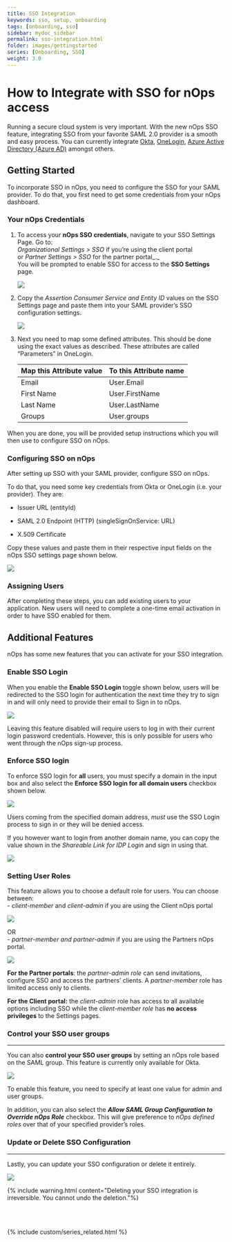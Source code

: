 ```yaml
---
title: SSO Integration
keywords: sso, setup, onboarding
tags: [onboarding, sso]
sidebar: mydoc_sidebar
permalink: sso-integration.html
folder: images/gettingstarted
series: [Onboarding, SSO]
weight: 3.0
---
```



# How to Integrate with SSO for nOps access #


Running a secure cloud system is very important. With the new nOps SSO feature, integrating SSO from your favorite SAML 2.0 provider is a smooth and easy process. You can currently integrate [Okta](https://www.okta.com/integrate/), [OneLogin](https://www.onelogin.com/product/sso), [Azure Active Directory (Azure AD)](https://docs.microsoft.com/en-us/azure/active-directory/) amongst others.


## Getting Started ##


To incorporate SSO in nOps, you need to configure the SSO for your SAML provider. To do that, you first need to get some credentials from your nOps dashboard.

### Your nOps Credentials ###

1.  To access your **nOps SSO credentials**, navigate to your SSO Settings Page. Go to:  
    _Organizational Settings > SSO_ if you’re using the client portal  
    or _Partner Settings > SSO_ for the partner portal_._  
    You will be prompted to enable SSO for access to the **SSO Settings** page.
    
    ![](https://nops-help-site-assets.s3.amazonaws.com/images/gettingstarted/sso-not-enabled.png)
    
2.  Copy the _Assertion Consumer Service and Entity ID_ values on the SSO Settings page and paste them into your SAML provider’s SSO configuration settings.
    
    ![](https://nops-help-site-assets.s3.amazonaws.com/images/gettingstarted/sso-integration-details.png)
    
3.  Next you need to map some defined attributes. This should be done using the exact values as described. These attributes are called “Parameters” in OneLogin.
    
    | **Map this Attribute value** | **To this Attribute name** |
    | --- | --- |
    | Email | User.Email |
    | First Name | User.FirstName |
    | Last Name | User.LastName |
    | Groups | User.groups |

When you are done, you will be provided setup instructions which you will then use to configure SSO on nOps.

### Configuring SSO on nOps ###


After setting up SSO with your SAML provider, configure SSO on nOps.

To do that, you need some key credentials from Okta or OneLogin (i.e. your provider). They are:

* Issuer URL (entityId)
    
* SAML 2.0 Endpoint (HTTP) (singleSignOnService: URL)
    
* X.509 Certificate
    

Copy these values and paste them in their respective input fields on the nOps SSO settings page shown below.

![](https://nops-help-site-assets.s3.amazonaws.com/images/gettingstarted/sso-details-filled.png)

### Assigning Users ###

After completing these steps, you can add existing users to your application. New users will need to complete a one-time email activation in order to have SSO enabled for them.

## Additional Features ##

nOps has some new features that you can activate for your SSO integration.

### Enable SSO Login ###


When you enable the **Enable SSO Login** toggle shown below, users will be redirected to the SSO login for authentication the next time they try to sign in and will only need to provide their email to Sign in to nOps.

![](https://nops-help-site-assets.s3.amazonaws.com/images/gettingstarted/sso-enable-toggle.png)

Leaving this feature disabled will require users to log in with their current login password credentials. However, this is only possible for users who went through the nOps sign-up process.

### Enforce SSO login ###

To enforce SSO login for **all** users, you must specify a domain in the input box and also select the **Enforce SSO login for all domain users** checkbox shown below.

![](https://nops-help-site-assets.s3.amazonaws.com/images/gettingstarted/sso-enforce.png)

Users coming from the specified domain address, _must_ use the SSO Login process to sign in or they will be denied access.

If you however want to login from another domain name, you can copy the value shown in the _Shareable Link for IDP Login_ and sign in using that.

![](https://nops-help-site-assets.s3.amazonaws.com/images/gettingstarted/sso-shareable.png)

### Setting User Roles ###


This feature allows you to choose a default role for users. You can choose between:  
\- _client-member_ and _client-admin_ if you are using the Client nOps portal

![](https://nops-help-site-assets.s3.amazonaws.com/images/gettingstarted/sso-client-role-options.png)

OR  
\- _partner-member and partner-admin_ if you are using the Partners nOps portal.

![](https://nops-help-site-assets.s3.amazonaws.com/images/gettingstarted/sso-partner-role-options.png)

**For the Partner portals**: the _partner-admin role_ can send invitations, configure SSO and access the partners’ clients. A _partner-member_ role has limited access only to clients.

**For the Client portal:** the _client-admin_ role has access to all available options including SSO while the _client-member role_ has **no access privileges** to the Settings pages.

### Control your SSO user groups ###
----------------------------

You can also **control your SSO user groups** by ​​setting an nOps role based on the SAML group. This feature is currently only available for Okta.

![](https://nops-help-site-assets.s3.amazonaws.com/images/gettingstarted/sso-assign-groups.png)

To enable this feature, you need to specify at least one value for admin and user groups.

In addition, you can also select the **_Allow SAML Group Configuration to Override nOps Role_** checkbox. This will give preference to _nOps defined roles_ over that of your specified provider’s roles.


### Update or Delete SSO Configuration ###
----------------------------------

Lastly, you can update your SSO configuration or delete it entirely.

![](https://nops-help-site-assets.s3.amazonaws.com/images/gettingstarted/sso-save-or-delete.png)

{% include warning.html content="Deleting your SSO integration is irreversible. You cannot undo the deletion."%}


<br/><br/>

{% include custom/series_related.html %}